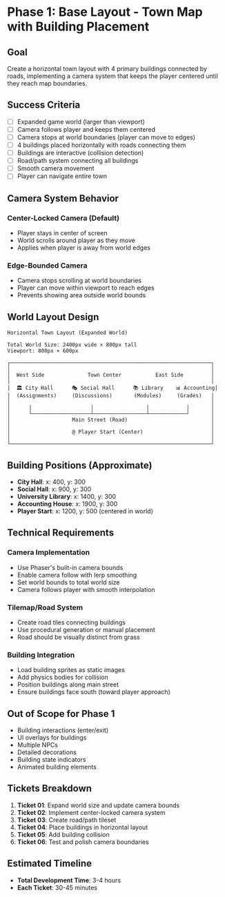 # Phase 1: Base Layout - Town Map with Building Placement

## Goal
Create a horizontal town layout with 4 primary buildings connected by roads, implementing a camera system that keeps the player centered until they reach map boundaries.

## Success Criteria
- [ ] Expanded game world (larger than viewport)
- [ ] Camera follows player and keeps them centered
- [ ] Camera stops at world boundaries (player can move to edges)
- [ ] 4 buildings placed horizontally with roads connecting them
- [ ] Buildings are interactive (collision detection)
- [ ] Road/path system connecting all buildings
- [ ] Smooth camera movement
- [ ] Player can navigate entire town

## Camera System Behavior

### Center-Locked Camera (Default)
- Player stays in center of screen
- World scrolls around player as they move
- Applies when player is away from world edges

### Edge-Bounded Camera
- Camera stops scrolling at world boundaries
- Player can move within viewport to reach edges
- Prevents showing area outside world bounds

## World Layout Design

```
Horizontal Town Layout (Expanded World)

Total World Size: 2400px wide × 800px tall
Viewport: 800px × 600px

┌─────────────────────────────────────────────────────────────────┐
│                                                                 │
│  West Side              Town Center           East Side         │
│                                                                 │
│  🏛️ City Hall      🎭 Social Hall      📚 Library    📊 Accounting│
│  (Assignments)     (Discussions)       (Modules)     (Grades)   │
│                                                                 │
│      │                   │                 │            │       │
│      └───────────────────┴─────────────────┴────────────┘       │
│                    Main Street (Road)                           │
│                                                                 │
│                    @ Player Start (Center)                      │
│                                                                 │
└─────────────────────────────────────────────────────────────────┘
```

## Building Positions (Approximate)
- **City Hall**: x: 400, y: 300
- **Social Hall**: x: 900, y: 300
- **University Library**: x: 1400, y: 300
- **Accounting House**: x: 1900, y: 300
- **Player Start**: x: 1200, y: 500 (centered in world)

## Technical Requirements

### Camera Implementation
- Use Phaser's built-in camera bounds
- Enable camera follow with lerp smoothing
- Set world bounds to total world size
- Camera follows player with smooth interpolation

### Tilemap/Road System
- Create road tiles connecting buildings
- Use procedural generation or manual placement
- Road should be visually distinct from grass

### Building Integration
- Load building sprites as static images
- Add physics bodies for collision
- Position buildings along main street
- Ensure buildings face south (toward player approach)

## Out of Scope for Phase 1
- Building interactions (enter/exit)
- UI overlays for buildings
- Multiple NPCs
- Detailed decorations
- Building state indicators
- Animated building elements

## Tickets Breakdown
1. **Ticket 01**: Expand world size and update camera bounds
2. **Ticket 02**: Implement center-locked camera system
3. **Ticket 03**: Create road/path tileset
4. **Ticket 04**: Place buildings in horizontal layout
5. **Ticket 05**: Add building collision
6. **Ticket 06**: Test and polish camera boundaries

## Estimated Timeline
- **Total Development Time**: 3-4 hours
- **Each Ticket**: 30-45 minutes
